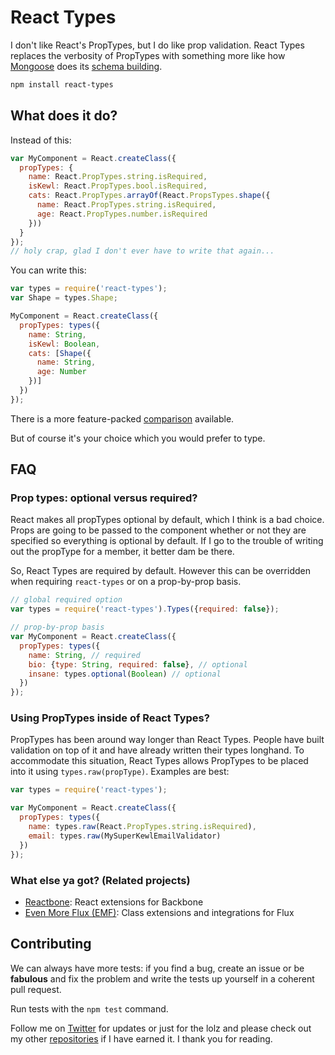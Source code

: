 # React Types

I don't like React's PropTypes, but I do like prop validation. React Types replaces the verbosity of PropTypes with something more like how [Mongoose](https://github.com/Automattic/mongoose) does its [schema building](http://mongoosejs.com/docs/schematypes.html).

```bash
npm install react-types
```

## What does it do?

Instead of this:

```js
var MyComponent = React.createClass({
  propTypes: {
    name: React.PropTypes.string.isRequired,
    isKewl: React.PropTypes.bool.isRequired,
    cats: React.PropTypes.arrayOf(React.PropsTypes.shape({
      name: React.PropTypes.string.isRequired,
      age: React.PropTypes.number.isRequired
    }))
  }
});
// holy crap, glad I don't ever have to write that again...
```

You can write this:

```js
var types = require('react-types');
var Shape = types.Shape;

MyComponent = React.createClass({
  propTypes: types({
    name: String,
    isKewl: Boolean,
    cats: [Shape({
      name: String,
      age: Number
    })]
  })
});
```

There is a more feature-packed [comparison](https://raw.github.com/andrejewski/color-me-shocked/master/comparison.js) available.

But of course it's your choice which you would prefer to type.

## FAQ

### Prop types: optional versus required?

React makes all propTypes optional by default, which I think is a bad choice. Props are going to be passed to the component whether or not they are specified so everything is optional by default. If I go to the trouble of writing out the propType for a member, it better dam be there. 

So, React Types are required by default. However this can be overridden when requiring `react-types` or on a prop-by-prop basis.

```js
// global required option
var types = require('react-types').Types({required: false});

// prop-by-prop basis
var MyComponent = React.createClass({
  propTypes: types({
    name: String, // required
    bio: {type: String, required: false}, // optional
    insane: types.optional(Boolean) // optional
  })
});
```

### Using PropTypes inside of React Types?

PropTypes has been around way longer than React Types. People have built validation on top of it and have already written their types longhand. To accommodate this situation, React Types allows PropTypes to be placed into it using `types.raw(propType)`. Examples are best:

```js
var types = require('react-types');

var MyComponent = React.createClass({
  propTypes: types({
    name: types.raw(React.PropTypes.string.isRequired),
    email: types.raw(MySuperKewlEmailValidator)
  })
});
```

### What else ya got? (Related projects)

- [Reactbone](https://github.com/andrejewski/reactbone): React extensions for Backbone
- [Even More Flux (EMF)](https://github.com/andrejewski/emf): Class extensions and integrations for Flux

## Contributing

We can always have more tests: if you find a bug, create an issue or be **fabulous** and fix the problem and write the tests up yourself in a coherent pull request.

Run tests with the `npm test` command.

Follow me on [Twitter](http://chrisandrejewski.com/twitter) for updates or just for the lolz and please check out my other [repositories](https://github.com/andrejewski) if I have earned it. I thank you for reading.
 
